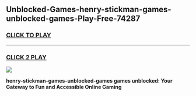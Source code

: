 
## Unblocked-Games-henry-stickman-games-unblocked-games-Play-Free-74287
<h3>
<a href="https://premium76.site?title=henry-stickman-games-unblocked-games&ref=09A">CLICK TO PLAY</a></h3>
<hr>

<h3>
<a href="https://premium76.site?title=henry-stickman-games-unblocked-games&ref=09A">CLICK 2 PLAY</a>
  
</h3>

<a href="https://premium76.site?title=henry-stickman-games-unblocked-games&ref=09A"><img src="https://clearcache.store/games.png"></a>


**henry-stickman-games-unblocked-games games unblocked: Your Gateway to Fun and Accessible Online Gaming**
